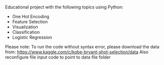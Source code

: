Educational project with the following topics using Python:
- One Hot Encoding
- Feature Selection
- Visualization
- Classification
- Logistic Regression

Please note: To run the code without syntax error, please download the data from:
https://www.kaggle.com/c/kobe-bryant-shot-selection/data
Also reconfigure file input code to point to data file folder
